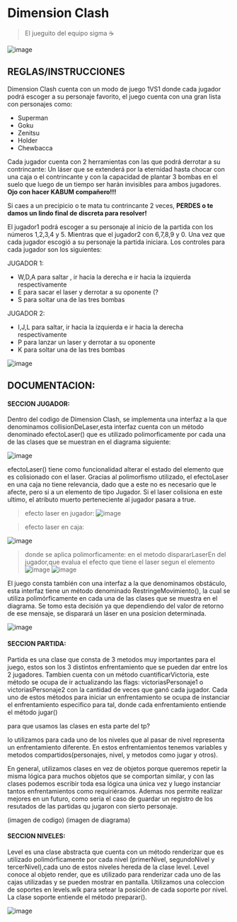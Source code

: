# Dimension Clash 
> El jueguito del equipo sigma :coffee: 


![image](https://user-images.githubusercontent.com/102762669/198189678-c03070b9-5225-480c-9820-c14fcb6ecf6a.png)



## REGLAS/INSTRUCCIONES

Dimension Clash cuenta con un modo de juego 1VS1 donde cada jugador podrá escoger a su personaje favorito, el juego cuenta con una gran lista con personajes como: 

-	Superman
-	Goku
-	Zenitsu
-	Holder
-	Chewbacca

Cada jugador cuenta con 2 herramientas con las que podrá derrotar a su contrincante: Un láser que se extenderá por la eternidad hasta chocar con una caja 
o el contrincante y con la capacidad de plantar 3 bombas en el suelo que luego de un tiempo ser harán invisibles para ambos jugadores. **Ojo con hacer KABUM compañero!!!**

Si caes a un precipicio o te mata tu contrincante 2 veces, **PERDES o te damos un lindo final de discreta para resolver!** 

El jugador1 podrá escoger a su personaje al inicio de la partida con los números 1,2,3,4 y 5. Mientras que el jugador2 con 6,7,8,9 y 0.
Una vez que cada jugador escogió a su personaje la partida iniciara. Los controles para cada jugador son los siguientes: 

JUGADOR 1:
-	W,D,A para saltar , ir hacia la derecha e ir hacia la izquierda respectivamente
-	E para sacar el laser y derrotar a su oponente (?
-	S para soltar una de las tres bombas

JUGADOR 2:
-	I,J,L para saltar, ir hacia la izquierda e ir hacia la derecha respectivamente
-	P para lanzar un laser y derrotar a su oponente 
-	K para soltar una de las tres bombas

![image](https://user-images.githubusercontent.com/102762669/198189756-f01d30e5-31e8-4d78-8765-786bc47293d1.png)

## DOCUMENTACION:

#### SECCION JUGADOR: 


Dentro del codigo de Dimension Clash, se implementa una interfaz a la que denominamos collisionDeLaser,esta interfaz cuenta con un método denominado efectoLaser() que es utilizado polimorficamente por cada una de las clases que se muestran en el diagrama siguiente: 

![image](https://user-images.githubusercontent.com/102762669/198192851-04796a1a-0669-46c9-939f-6f42bb4fbd93.png)

efectoLaser() tiene como funcionalidad alterar el estado del elemento que es colisionado con el laser. Gracias al polimorfismo utilizado, el efectoLaser en una caja no tiene relevancia, dado que a este no es necesario que le afecte, pero si a un elemento de tipo Jugador. Si el laser colisiona en este ultimo, el atributo muerto perteneciente al jugador pasara a true.

>efecto laser en jugador:
![image](https://user-images.githubusercontent.com/102762669/198192934-c7ac0240-82ac-4e95-a902-a00eee56f3c3.png)

>efecto laser en caja: 


![image](https://user-images.githubusercontent.com/102762669/198193020-76a57f83-dcd8-48aa-b52f-f75657dcac7e.png)

>donde se aplica polimorficamente: en el metodo dispararLaserEn del jugador,que evalua el efecto que tiene el laser segun el elemento
![image](https://user-images.githubusercontent.com/102762669/198193115-868159e1-a4a0-4477-b174-3f65a4f5adfa.png)
![image](https://user-images.githubusercontent.com/102762669/198193194-ac5a83d7-7720-4fd7-8fe5-5a98e5792684.png)

El juego consta también con una interfaz a la que denominamos obstáculo, esta interfaz tiene un método denominado RestringeMovimiento(), la cual se utiliza polimórficamente en cada una de las clases que se muestra en el diagrama. Se tomo esta decisión ya que dependiendo del valor de retorno de ese mensaje, se disparará un láser en una posicion determinada.

![image](https://user-images.githubusercontent.com/102762669/198196339-4aa8340b-15a2-4809-b98a-9251091883b1.png)


#### SECCION PARTIDA: 


Partida es una clase que consta de 3 metodos muy importantes para el juego, estos son los 3 distintos enfrentamiento que se pueden dar entre los 2 jugadores.
Tambien cuenta con un método cuantificarVictoria, este método se ocupa de ir actualizando las flags: victoriasPersonaje1 o victoriasPersonaje2 con la cantidad de 
veces que ganó cada jugador. 
Cada uno de estos métodos para iniciar un enfrentamiento se ocupa de instanciar el enfrentamiento especifico para tal, donde cada enfrentamiento entiende el método jugar()

para que usamos las clases en esta parte del tp?

lo utilizamos para cada uno de los niveles que al pasar de nivel representa un enfrentamiento diferente. En estos enfrentamientos tenemos variables y metodos compartidos(personajes, nivel, y metodos como jugar y otros).

En general, utilizamos clases en vez de objetos porque queremos repetir la misma lógica para muchos objetos que se comportan similar, y con las clases podemos escribir toda esa lógica una única vez y luego instanciar tantos enfrentamientos como requiriéramos. Ademas nos permite realizar mejores en un futuro, como seria el caso de guardar un registro de los resutados de las partidas qu jugaron con sierto personaje.




(imagen de codigo)
(imagen de diagrama)

#### SECCION NIVELES: 


Level es una clase abstracta que cuenta con un método renderizar que es utilizado polimórficamente por cada nivel (primerNivel, segundoNivel y tercerNivel),cada uno de estos niveles hereda de la clase level. 
Level conoce al objeto render, que es utilizado para renderizar cada uno de las cajas utilizadas y se pueden mostrar en pantalla. Utilizamos una coleccion de 
soportes en levels.wlk para setear la posición de cada soporte por nivel. La clase soporte entiende el método preparar().

![image](https://user-images.githubusercontent.com/102762669/198193400-0a5aaea0-9800-4aa3-99c5-495b8be91562.png)

